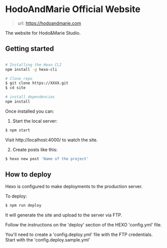# HodoAndMarie Official Website

> url: https://hodoandmarie.com

The website for Hodo&Marie Studio.

## Getting started

```bash

# Installing the Hexo CLI
npm install -g hexo-cli

# Clone repo
$ git clone https://XXXX.git
$ cd site

# install dependencies
npm install
```

Once installed you can:

1. Start the local server:

```bash
$ npm start
```

Visit http://localhost:4000/ to watch the site.

2. Create posts like this:

```bash
$ hexo new post 'Name of the project'
```

## How to deploy

Hexo is configured to make deployments to the production server.

To deploy:

```bash
$ npm run deploy
```

It will generate the site and upload to the server via FTP.

Follow the instructions on the 'deploy' section of the HEXO 'config.yml' file.

You'll need to create a 'config.deploy.yml' file with the FTP credentials. Start with the 'config.deploy.sample.yml'
